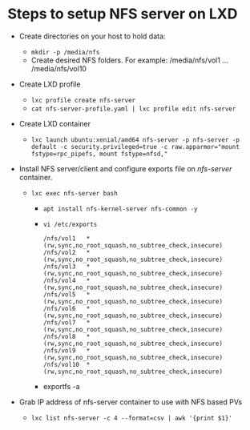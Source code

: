 # Steps to setup NFS server on LXD #

* Create directories on your host to hold data:
  * `mkdir -p /media/nfs`
  * Create desired NFS folders. For example: /media/nfs/vol1 ... /media/nfs/vol10
  
* Create LXD profile
  * `lxc profile create nfs-server`
  * `cat nfs-server-profile.yaml | lxc profile edit nfs-server`

* Create LXD container
  * `lxc launch ubuntu:xenial/amd64 nfs-server -p nfs-server -p default -c security.privileged=true -c raw.apparmor="mount fstype=rpc_pipefs, mount fstype=nfsd,"`

* Install NFS server/client and configure exports file on _nfs-server_ container. 
  * `lxc exec nfs-server bash`
    * `apt install nfs-kernel-server nfs-common -y`
    * `vi /etc/exports`
 
          /nfs/vol1   *(rw,sync,no_root_squash,no_subtree_check,insecure)
          /nfs/vol2   *(rw,sync,no_root_squash,no_subtree_check,insecure)
          /nfs/vol3   *(rw,sync,no_root_squash,no_subtree_check,insecure)
          /nfs/vol4   *(rw,sync,no_root_squash,no_subtree_check,insecure)
          /nfs/vol5   *(rw,sync,no_root_squash,no_subtree_check,insecure)
          /nfs/vol6   *(rw,sync,no_root_squash,no_subtree_check,insecure)
          /nfs/vol7   *(rw,sync,no_root_squash,no_subtree_check,insecure)
          /nfs/vol8   *(rw,sync,no_root_squash,no_subtree_check,insecure)
          /nfs/vol9   *(rw,sync,no_root_squash,no_subtree_check,insecure)
          /nfs/vol10  *(rw,sync,no_root_squash,no_subtree_check,insecure)
          
     * exportfs -a


* Grab IP address of nfs-server container to use with NFS based PVs
  * `lxc list nfs-server -c 4 --format=csv | awk '{print $1}'`


 
